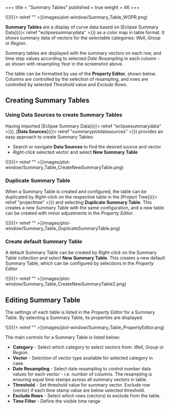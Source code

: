 +++
title = "Summary Tables"
published = true
weight = 46
+++

![]({{< relref "" >}}images/plot-window/Summary_Table_WOPR.png)

**Summary Tables** are a display of curve data based on [Eclipse Summary Data]({{< relref "eclipsesummarydata" >}}) as a color map in table format. It shows summary data of vectors for the selectable categories: *Well*,  *Group* or *Region*.

Summary tables are displayed with the summary vectors on each row, and time step values according to selected *Date Resampling* in each column - as shown with resampling *Year* in the screenshot above.

The table can be formatted by use of the **Property Editor**, shown below. Columns are controlled by the selection of resampling, and rows are controlled by selected *Threshold* value and *Exclude Rows*. 

## Creating Summary Tables

### Using Data Sources to create Summary Tables
Having imported [Eclipse Summary Data]({{< relref "eclipsesummarydata" >}}), [**Data Sources**]({{< relref "summaryplotdatasources" >}}) provides an easy approach to create Summary Tables:

- Search or navigate **Data Sources** to find the desired source and vector
- *Right-click* selected vector and select **New Summary Table** 


![]({{< relref "" >}}images/plot-window/Summary_Table_CreateNewSummaryTable.png)


### Duplicate Summary Table
When a Summary Table is created and configured, the table can be duplicated by *Right-click* on the respective table in the [Project Tree]({{< relref "projecttree" >}}) and selecting **Duplicate Summary Table**. This creates a new Summary Table with the same configuration, and a new table can be created with minor adjustments in the *Property Editor*.

![]({{< relref "" >}}images/plot-window/Summary_Table_DuplicateSummaryTable.png)

### Create default Summary Table
A default Summary Table can be created by *Right-click* on the Summary Table collection and select **New Summary Table**. This creates a new default Summary Table, which can be configured by selections in the *Property Editor*

![]({{< relref "" >}}images/plot-window/Summary_Table_CreateNewSummaryTable2.png)


## Editing Summary Table

The settings of each table is listed in the *Property Editor* for a Summary Table. By selecting a Summary Table, its properties are displayed.

![]({{< relref "" >}}images/plot-window/Summary_Table_PropertyEditor.png)

The main controls for a Summary Table is listed below:

- **Category** - Select which category to select vectors from: *Well*, *Group* or *Region*.
- **Vector** - Selection of vector type available for selected category in case.
- **Date Resampling** - Select date resampling to control number data values for each vector - i.e. number of columns. The resampling is ensuring equal time stamps across all summary vectors in table.
- **Threshold** - Set threshold value for summary vector. Exclude row (vector) if each time stamp value are below selected threshold.
- **Exclude Rows** - Select which rows (vectors) to exclude from the table.
- **Time Filter** - Define the visible time range


